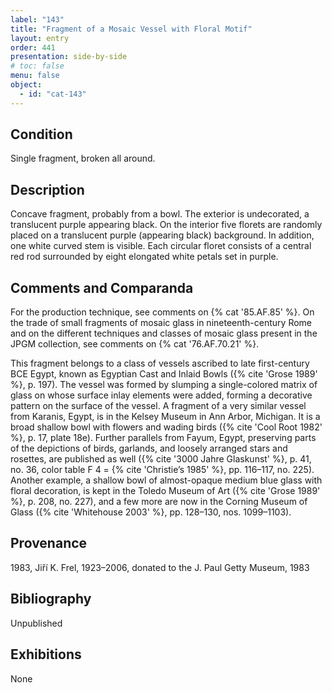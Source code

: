 ```yaml
---
label: "143"
title: "Fragment of a Mosaic Vessel with Floral Motif"
layout: entry
order: 441
presentation: side-by-side
# toc: false
menu: false
object:
  - id: "cat-143"
---
```


## Condition

Single fragment, broken all around.

## Description

Concave fragment, probably from a bowl. The exterior is undecorated, a translucent purple appearing black. On the interior five florets are randomly placed on a translucent purple (appearing black) background. In addition, one white curved stem is visible. Each circular floret consists of a central red rod surrounded by eight elongated white petals set in purple.

## Comments and Comparanda

For the production technique, see comments on {% cat '85.AF.85' %}. On the trade of small fragments of mosaic glass in nineteenth-century Rome and on the different techniques and classes of mosaic glass present in the JPGM collection, see comments on {% cat '76.AF.70.21' %}.

This fragment belongs to a class of vessels ascribed to late first-century BCE Egypt, known as Egyptian Cast and Inlaid Bowls ({% cite 'Grose 1989' %}, p. 197). The vessel was formed by slumping a single-colored matrix of glass on whose surface inlay elements were added, forming a decorative pattern on the surface of the vessel. A fragment of a very similar vessel from Karanis, Egypt, is in the Kelsey Museum in Ann Arbor, Michigan. It is a broad shallow bowl with flowers and wading birds ({% cite 'Cool Root 1982' %}, p. 17, plate 18e). Further parallels from Fayum, Egypt, preserving parts of the depictions of birds, garlands, and loosely arranged stars and rosettes, are published as well ({% cite '3000 Jahre Glaskunst' %}, p. 41, no. 36, color table F 4 = {% cite 'Christie’s 1985' %}, pp. 116–117, no. 225). Another example, a shallow bowl of almost-opaque medium blue glass with floral decoration, is kept in the Toledo Museum of Art ({% cite 'Grose 1989' %}, p. 208, no. 227), and a few more are now in the Corning Museum of Glass ({% cite 'Whitehouse 2003' %}, pp. 128–130, nos. 1099–1103).

## Provenance

1983, Jiří K. Frel, 1923–2006, donated to the J. Paul Getty Museum, 1983

## Bibliography

Unpublished

## Exhibitions

None